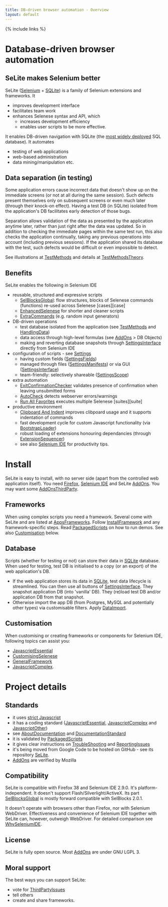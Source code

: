 ```yaml
---
title: DB-driven browser automation - Overview
layout: default
---
```

{% include links %}

# Database-driven browser automation

## SeLite makes Selenium better
SeLite ([Selenium](SeleniumIDE) + [SQLite](http://www.sqlite.org/)) is a family of Selenium extensions and frameworks. It

 * improves development interface
 * facilitates team work
 * enhances Selenese syntax and API, which
   * increases development efficiency
   * enables user scripts to be more effective.

It enables DB-driven navigation with SQLite (the [most widely deployed](http://www.sqlite.org/mostdeployed.html) SQL database). It automates

 * testing of web applications
 * web-based administration
 * data mining/manipulation etc.

## Data separation (in testing)
Some application errors cause incorrect data that doesn't show up on the immediate screens (or not at all during the same session). Such defects present themselves only on subsequent screens or even much later (through their knock-on effect). Having a test DB (in SQLite) isolated from the application's DB facilitates early detection of those bugs.

Separation allows validation of the data as presented by the application anytime later, rather than just right after the data was updated. So in addition to checking the immediate pages within the same test run, this also checks the application continually, taking any previous operations into account (including previous sessions). If the application shared its database with the test, such defects would be difficult or even impossible to detect.

See illustrations at [TestMethods](TestMethods) and details at [TestMethodsTheory](TestMethodsTheory).

## Benefits
SeLite enables the following in Selenium IDE

* reusable, structured and expressive scripts
  * [SelBlocksGlobal](SelBlocksGlobal): flow structures, blocks of Selenese commands (functions) re-used across Selenese [cases][case]
  * [EnhancedSelenese](EnhancedSelenese) for shorter and cleaner scripts
  * [ExtraCommands](ExtraCommands) (e.g. random input generators)
* DB-driven operations
  * test database isolated from the application (see [TestMethods](TestMethods) and [HandlingData](HandlingData))
  * data access through high-level formulas (see [AddOns](AddOns) > DB Objects)
  * making and reverting database snapshots through [SettingsInterface](SettingsInterface) directly from Selenium IDE
* configuration of scripts - see [Settings](Settings)
  * having custom fields ([SettingsFields](SettingsFields))
  * managed through files ([SettingsManifests](SettingsManifests)) or via GUI ([SettingsInterface](SettingsInterface))
  * team-friendly: selectively shareable ([SettingsScope](SettingsScope))
* extra automation
  * [ExitConfirmationChecker](ExitConfirmationChecker) validates presence of confirmation when leaving unsubmitted forms
  * [AutoCheck](AutoCheck) detects webserver errors/warnings
  * [Run All Favorites](https://addons.mozilla.org/en-US/firefox/addon/selite-run-all-favorites/) executes multiple Selenese [suites][suite]
* productive environment
  * [Clipboard And Indent](https://addons.mozilla.org/en-US/firefox/addon/selite-clipboard-and-indent/) improves clibpoard usage and it supports indentation of commands
  * fast development cycle for custom Javascript functionality (via [BootstrapLoader](BootstrapLoader))
  * robust loading of extensions honouring dependancies (through [ExtensionSequencer](ExtensionSequencer))
  * see also [Selenium IDE](SeleniumIDE) for productivity tips.

# Install
SeLite is easy to install, with no server side (apart from the controlled web application itself). You need [Firefox](http://www.mozilla.org), [Selenium IDE](http://docs.seleniumhq.org/download/) and SeLite [AddOns](AddOns). You may want some [AddOnsThirdParty](AddOnsThirdParty).

## Frameworks
When using complex scripts you need a framework. Several come with SeLite and are listed at [AppsFrameworks](AppsFrameworks). Follow [InstallFramework](InstallFramework) and any framework-specific steps. Read [PackagedScripts](PackagedScripts) on how to run demos. See also [Customisation](index#customisation) below.

## Database
Scripts (whether for testing or not) can store their data in [SQLite](http://www.sqlite.org/) database. When used for testing, test DB is initialised to a copy (or an export) of the web application's DB.

 * If the web application stores its data in [SQLite](http://www.sqlite.org/), test data lifecycle is streamlined. You can then use all buttons of [SettingsInterface](SettingsInterface). They snapshot application DB (into 'vanilla' DB). They (re)load test DB and/or application DB from that snapshot.
 * Otherwise import the app DB (from Postgres, MySQL and potentially other types) via customisable filters. Apply [DataImport](DataImport).

## Customisation
When customising or creating frameworks or components for Selenium IDE, following topics can assist you:

* [JavascriptEssential](JavascriptEssential)
* [CustomisingSelenese](CustomisingSelenese)
* [GeneralFramework](GeneralFramework)
* [JavascriptComplex](JavascriptComplex).

# Project details

## Standards
 * it uses [strict Javascript](JavascriptEssential#strict-javascript)
 * it has a coding standard ([JavascriptEssential](JavascriptEssential), [JavascriptComplex](JavascriptComplex) and [JavascriptOther](JavascriptOther))
 * see [AboutDocumentation](AboutDocumentation) and [DocumentationStandard](DocumentationStandard)
 * it is validated by [PackagedScripts](PackagedScripts)
 * it gives clear instructions on [TroubleShooting](TroubleShooting) and [ReportingIssues](ReportingIssues)
 * it's being moved from Google Code to be hosted on GitHub - see its repository [SeLite](https://github.com/selite/selite).<!--, with two code repositories: [SeLite](https://github.com/selite/selite) and [SelBlocksGlobal](https://github.com/selite/sel-blocks-global).-->
 * [AddOns](AddOns) are verified by Mozilla

## Compatibility
SeLite is compatible with Firefox 38 and Selenium IDE 2.9.0. It's platform-independent. It doesn't support Flash/Silverlight/ActiveX. Its part [SelBlocksGlobal](SelBlocksGlobal) is mostly forward compatible with SelBlocks 2.0.1.<!-- Comment: Regarding Adobe Flash: I have't tried https://addons.mozilla.org/en-us/firefox/addon/flex-pilot-x (https://github.com/admc/flex-pilot-x - both last updated in May 2011!), neither https://code.google.com/p/sfapi/. They inject .swf, or they need to be compiled with the Flash application, respectively.-->

It doesn't operate with browsers other than Firefox, nor with Selenium WebDriver. Effectiveness and convenience of Selenium IDE together with SeLite can, however, outweigh WebDriver. For detailed comparison see [WhySeleniumIDE](WhySeleniumIDE).

## License
SeLite is fully open source. Most [AddOns](AddOns) are under GNU LGPL 3.

## Moral support
The best ways you can support SeLite:

 * vote for [ThirdPartyIssues](ThirdPartyIssues)
 * tell others
 * create and share frameworks.